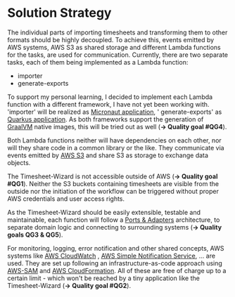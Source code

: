 # Solution Strategy

The individual parts of importing timesheets and transforming them to other formats should be highly decoupled. To
achieve this, events emitted by AWS systems, AWS S3 as shared storage and different Lambda functions for the tasks, are
used for communication. Currently, there are two separate tasks, each of them being implemented as a Lambda function:

- importer
- generate-exports

To support my personal learning, I decided to implement each Lambda function with a different framework, I have not yet
been working with. 'importer' will be realized as [Micronaut application](https://micronaut.io/), '
generate-exports' as [Quarkus application](https://quarkus.io/). As both frameworks support the generation
of [GraalVM](https://www.graalvm.org/) native images, this will be tried out as well (**-> Quality goal #QG4**).

Both Lambda functions neither will have dependencies on each other, nor will they share code in a common library or the
like. They communicate via events emitted by [AWS S3](https://aws.amazon.com/s3/?nc1=h_ls) and share S3 as storage to
exchange data objects.

The Timesheet-Wizard is not accessible outside of AWS (**-> Quality goal #QG1**). Neither the S3 buckets containing
timesheets are visible from the outside nor the initiation of the workflow can be triggered without proper AWS
credentials and user access rights.

As the Timesheet-Wizard should be easily extensible, testable and maintainable, each function will follow
a [Ports & Adapters](https://en.wikipedia.org/wiki/Hexagonal_architecture_(software)) architecture, to separate domain
logic and connecting to surrounding systems (**-> Quality goals QG3 & QG5**).

For monitoring, logging, error notification and other shared concepts, AWS systems
like [AWS CloudWatch](https://aws.amazon.com/cloudwatch/?nc1=h_ls)
, [AWS Simple Notification Service](https://aws.amazon.com/sns/?nc1=h_ls), ... are used. They are set up following an
infrastructure-as-code approach
using [AWS-SAM](https://docs.aws.amazon.com/serverless-application-model/latest/developerguide/what-is-sam.html)
and [AWS CloudFormation](https://aws.amazon.com/cloudformation/?nc1=h_ls). All of these are free of charge up to a
certain limit - which won't be reached by a tiny application like the Timesheet-Wizard (**-> Quality goal #QG2**). 
